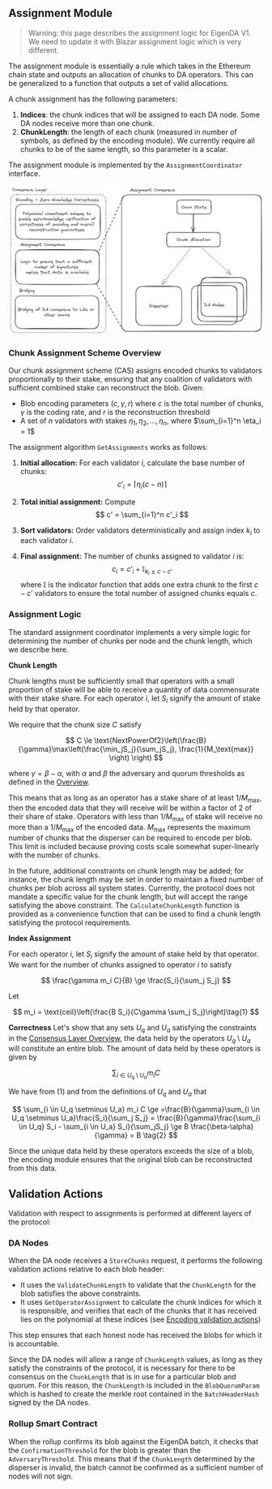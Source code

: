 ## Assignment Module

> Warning: this page describes the assignment logic for EigenDA V1. We need to update it with Blazar assignment logic which is very different.

The assignment module is essentially a rule which takes in the Ethereum chain state and outputs an allocation of chunks to DA operators. This can be generalized to a function that outputs a set of valid allocations.

A chunk assignment has the following parameters: 
1) **Indices**: the chunk indices that will be assigned to each DA node. Some DA nodes receive more than one chunk.
2) **ChunkLength**: the length of each chunk (measured in number of symbols, as defined by the encoding module). We currently require all chunks to be of the same length, so this parameter is a scalar. 

The assignment module is implemented by the `AssignmentCoordinator` interface. 

![image](../../assets/assignment-module.png)


### Chunk Assignment Scheme Overview

Our chunk assignment scheme (CAS) assigns encoded chunks to validators proportionally to their stake, ensuring that any coalition of validators with sufficient combined stake can reconstruct the blob. Given:

- Blob encoding parameters $(c, \gamma, r)$ where $c$ is the total number of chunks, $\gamma$ is the coding rate, and $r$ is the reconstruction threshold
- A set of $n$ validators with stakes $\eta_1, \eta_2, \ldots, \eta_n$, where $\sum_{i=1}^n \eta_i = 1$

The assignment algorithm `GetAssignments` works as follows:

1. **Initial allocation:** For each validator $i$, calculate the base number of chunks:  
   $$
   c'_i = \lceil \eta_i(c - n) \rceil
   $$

2. **Total initial assignment:** Compute  
   $$
   c' = \sum_{i=1}^n c'_i
   $$

3. **Sort validators:** Order validators deterministically and assign index $k_i$ to each validator $i$.

4. **Final assignment:** The number of chunks assigned to validator $i$ is:  
   $$
   c_i = c'_i + \mathbb{I}_{k_i \leq c - c'}
   $$
   where $\mathbb{I}$ is the indicator function that adds one extra chunk to the first $c - c'$ validators to ensure the total number of assigned chunks equals $c$.



### Assignment Logic

The standard assignment coordinator implements a very simple logic for determining the number of chunks per node and the chunk length, which we describe here.

**Chunk Length**

Chunk lengths must be sufficiently small that operators with a small proportion of stake will be able to receive a quantity of data commensurate with their stake share. For each operator $i$, let $S_i$ signify the amount of stake held by that operator. 

We require that the chunk size $C$ satisfy

$$
C \le \text{NextPowerOf2}\left(\frac{B}{\gamma}\max\left(\frac{\min_jS_j}{\sum_jS_j}, \frac{1}{M_\text{max}} \right) \right)
$$


where $\gamma = \beta-\alpha$, with $\alpha$ and $\beta$ the adversary and quorum thresholds as defined in the [Overview](../overview.md).

This means that as long as an operator has a stake share of at least $1/M_\text{max}$, then the encoded data that they will receive will be within a factor of 2 of their share of stake. Operators with less than $1/M_\text{max}$ of stake will receive no more than a $1/M_\text{max}$ of the encoded data. $M_\text{max}$ represents the maximum number of chunks that the disperser can be required to encode per blob. This limit is included because proving costs scale somewhat super-linearly with the number of chunks. 

In the future, additional constraints on chunk length may be added; for instance, the chunk length may be set in order to maintain a fixed number of chunks per blob across all system states. Currently, the protocol does not mandate a specific value for the chunk length, but will accept the range satisfying the above constraint. The `CalculateChunkLength` function is provided as a convenience function that can be used to find a chunk length satisfying the protocol requirements. 

**Index Assignment**

For each operator $i$, let $S_i$ signify the amount of stake held by that operator. We want for the number of chunks assigned to operator $i$ to satisfy

$$
\frac{\gamma m_i C}{B} \ge \frac{S_i}{\sum_j S_j}
$$

Let

$$
m_i = \text{ceil}\left(\frac{B S_i}{C\gamma \sum_j S_j}\right)\tag{1}
$$

**Correctness**
Let's show that any sets $U_q$ and $U_a$ satisfying the constraints in the [Consensus Layer Overview](../overview.md#consensus-layer), the data held by the operators $U_q \setminus U_a$ will constitute an entire blob. The amount of data held by these operators is given by

$$
\sum_{i \in U_q \setminus U_a} m_i C
$$

We have from (1) and from the definitions of $U_q$ and $U_a$ that

$$
\sum_{i \in U_q \setminus U_a} m_i C \ge  =\frac{B}{\gamma}\sum_{i \in U_q \setminus U_a}\frac{S_i}{\sum_j S_j} = \frac{B}{\gamma}\frac{\sum_{i \in U_q} S_i - \sum_{i \in U_a} S_i}{\sum_jS_j} \ge B \frac{\beta-\alpha}{\gamma} = B  \tag{2}
$$

Since the unique data held by these operators exceeds the size of a blob, the encoding module ensures that the original blob can be reconstructed from this data. 


## Validation Actions

Validation with respect to assignments is performed at different layers of the protocol:

### DA Nodes

When the DA node receives a `StoreChunks` request, it performs the following validation actions relative to each blob header:
- It uses the `ValidateChunkLength` to validate that the `ChunkLength` for the blob satisfies the above constraints. 
- It uses `GetOperatorAssignment` to calculate the chunk indices for which it is responsible, and verifies that each of the chunks that it has received lies on the polynomial at these indices (see [Encoding validation actions](./encoding.md#validation-actions))

This step ensures that each honest node has received the blobs for which it is accountable.

Since the DA nodes will allow a range of `ChunkLength` values, as long as they satisfy the constraints of the protocol, it is necessary for there to be consensus on the `ChunkLength` that is in use for a particular blob and quorum. For this reason, the `ChunkLength` is included in the `BlobQuorumParam` which is hashed to create the merkle root contained in the `BatchHeaderHash` signed by the DA nodes. 

### Rollup Smart Contract

When the rollup confirms its blob against the EigenDA batch, it checks that the `ConfirmationThreshold` for the blob is greater than the `AdversaryThreshold`. This means that if the `ChunkLength` determined by the disperser is invalid, the batch cannot be confirmed as a sufficient number of nodes will not sign.
